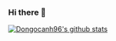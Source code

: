 ### Hi there 👋

<!--
**dongocanh96/dongocanh96** is a ✨ _special_ ✨ repository because its `README.md` (this file) appears on your GitHub profile.

Here are some ideas to get you started:

- 🔭 I’m currently working on ...
- 🌱 I’m currently learning ...
- 👯 I’m looking to collaborate on ...
- 🤔 I’m looking for help with ...
- 💬 Ask me about ...
- 📫 How to reach me: ...
- 😄 Pronouns: ...
- ⚡ Fun fact: ...
-->
[![Dongocanh96's github stats](https://github-readme-stats.vercel.app/api?username=dongocanh96&show_icons=true&theme=tokyonight)](https://github.com/anuraghazra/github-readme-stats)
